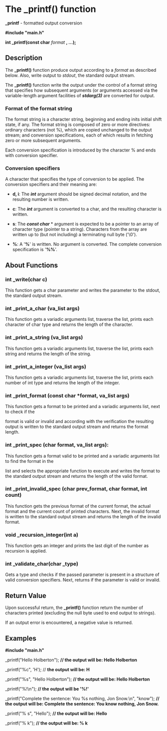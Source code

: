 # The _printf() function

**_printf** - formatted output conversion

**#include "main.h"**

**int _printf(const char** *format* **, ...);**

## Description

The **_printf()** function produce output according to a *format* as described below. Also, write output to *stdout*, the standard output stream.

The  **_printf()** function write the output under the control of a format string that specifies how subsequent arguments (or arguments accessed via the variable-length argument facilities of ***stdarg(3)*** are converted for output.

### Format of the format string

The format string is a character string, beginning and ending inits  initial shift state, if any. The format string is composed of zero or more  directives:  ordinary  characters  (not %), which are copied unchanged to the output stream; and conversion specifications, each of which results in fetching zero or more subsequent arguments.

Each conversion specification is introduced by the character % and ends with conversion specifier.

### Conversion specifiers

A character that specifies the type of conversion to be applied. The conversion specifiers and their meaning are:
-  **d, i**: The **_int_** argument should be signed decimal notation, and the resulting number is written.
-  **c**: The **_int_** argument is converted to a char, and the resulting character is written.
-  **s**: The **_const char_** * argument is expected to be a pointer to an array of character type (pointer to a string). Characters from the array are written up  to  (but not including) a terminating null byte ('\0').

- **%**: A '**%**' is written. No argument is converted. The complete conversion specification is '**%%**'.

## About Functions

### int _write(char c)
This function gets a char parameter and writes the parameter to the stdout, the standard output stream.

### int _print_a_char (va_list args)
This function gets a variadic arguments list, traverse the list, prints each character of char type and returns
the length of the character.

### int _print_a_string (va_list args)
This function gets a variadic arguments list, traverse the list, prints each string and returns the length of the
string.

### int _print_a_integer (va_list args)
This function gets a variadic arguments list, traverse the list, prints each number of int type and returns the
length of the integer.


### int _print_format (const char *format, va_list args)

This function gets a format to be printed and a variadic arguments list, next to check if the

format is valid or invalid and according with the verification the resulting output is written to the standard output stream and returns the format length.



### int _print_spec (char format, va_list args):

This function gets a format valid to be printed and a variadic arguments list to find the format in the

list and selects the appropriate function to execute and writes the format to the standard output stream and returns the length of the valid format.



### int _print_invalid_spec (char prev_format, char format, int count)

This function gets the previous format of the current format, the actual format and the current count of printed characters. Next, the invalid format is written to the standard output stream and returns the length of the invalid format.



### void _recursion_integer(int a)

This function gets an integer and prints the last digit of the number as recursion is applied.



### int _validate_char(char _type)

Gets a type and checks if the passed parameter is present in a structure of valid conversion specifiers. Next, returns if the parameter is valid or invalid.





## Return Value





Upon successful return, the **_printf()** function return the number of characters printed (excluding the null byte used to end output to strings).



If an output error is encountered, a negative value is returned.





## Examples



**#include "main.h"**



_printf("Hello Holberton"); **// the output will be: Hello Holberton**



_printf("%c", 'H'); // **the output will be: H**



_printf("%s", "Hello Holberton"); **// the output will be: Hello Holberton**



_printf("%!\n"); **// the output will be '%!'**



_printf("Complete the sentence: You %s nothing, Jon Snow.\n", "know"); **// the output will be: Complete the sentence: You know nothing, Jon Snow.**



_printf("%        s", "Hello"); **// the output will be: Hello**



_printf("%        k"); **// the output will be: % k**




